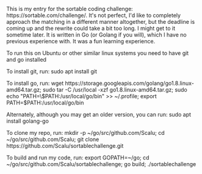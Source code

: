 <p>This is my entry for the sortable coding challenge: https://sortable.com/challenge/.
It's not perfect, I'd like to completely approach the matching in a different manner altogether, but the deadline is coming up and the rewrite could take a bit too long. I might get to it sometime later.
It is written in Go (or Golang if you will), which I have no previous experience with. It was a fun learning experience.</p>

<p>To run this on Ubuntu or other similar linux systems you need to have git and go installed</p>

<p>To install git, run: sudo apt install git</p>

<p>To install go, run: wget https://storage.googleapis.com/golang/go1.8.linux-amd64.tar.gz; sudo tar -C /usr/local -xzf go1.8.linux-amd64.tar.gz; sudo echo "PATH=\$PATH:/usr/local/go/bin" >> ~/.profile; export PATH=$PATH:/usr/local/go/bin</p>
<p>Alternately, although you may get an older version, you can run: sudo apt install golang-go</p>

<p>To clone my repo, run: mkdir -p ~/go/src/github.com/Scalu; cd ~/go/src/github.com/Scalu; git clone https://github.com/Scalu/sortablechallenge.git</p>

<p>To build and run my code, run: export GOPATH=~/go; cd ~/go/src/github.com/Scalu/sortablechallenge; go build; ./sortablechallenge</p>
